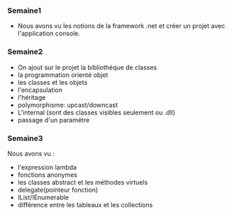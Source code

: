### Semaine1
- Nous avons vu les notions de la framework .net et créer un projet avec l'application console. 
### Semaine2
- On ajout sur le projet la bibliothéque de classes
- la programmation orienté objet
- les classes et les objets
- l'encapsulation
- l'héritage
- polymorphisme: upcast/downcast
- L'internal (sont des classes visibles seulement ou .dll)
- passage d'un paramétre
### Semaine3
Nous avons vu : 
- l'expression lambda
- fonctions anonymes
- les classes abstract et les méthodes virtuels
- delegate(pointeur fonction)
- IList/IEnumerable
- différence entre les tableaux et les collections


              
              



